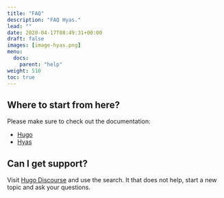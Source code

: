 ```yaml
---
title: "FAQ"
description: "FAQ Hyas."
lead: ""
date: 2020-04-17T08:49:31+00:00
draft: false
images: [image-hyas.png]
menu: 
  docs:
    parent: "help"
weight: 510
toc: true
---
```


## Where to start from here?
Please make sure to check out the documentation:
- [Hugo](https://gohugo.io/documentation/)
- [Hyas](https://gethyas.com/)

## Can I get support?
Visit [Hugo Discourse](https://discourse.gohugo.io/) and use the search. It that does not help, start a new topic and ask your questions.
